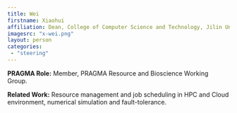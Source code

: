 ```yaml
---
title: Wei
firstname: Xiaohui
affiliation: Dean, College of Computer Science and Technology, Jilin University
imagesrc: "x-wei.png"
layout: person
categories:
 - "steering"
---
```


**PRAGMA Role:** Member, PRAGMA Resource and Bioscience Working Group.

**Related Work:** Resource management and job scheduling in HPC and Cloud
environment, numerical simulation and fault-tolerance.



